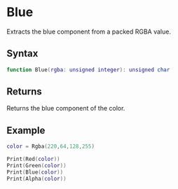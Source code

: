 # Blue

Extracts the blue component from a packed RGBA value.

## Syntax

```lua
function Blue(rgba: unsigned integer): unsigned char
```

## Returns

Returns the blue component of the color.

## Example

```lua
color = Rgba(220,64,128,255)

Print(Red(color))
Print(Green(color))
Print(Blue(color))
Print(Alpha(color))
```